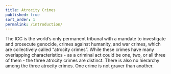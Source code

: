 ```yaml
---
title: Atrocity Crimes
published: true
sort_order: 1
permalink: /introduction/
---
```

The ICC is the world’s only permanent tribunal with a mandate to investigate and prosecute genocide, crimes against humanity, and war crimes, which are collectively called “atrocity crimes”. While these crimes have many overlapping characteristics - as a criminal act could be one, two, or all three of them -  the three atrocity crimes are distinct. There is also no hierarchy among the three atrocity crimes. One crime is not graver than another.
